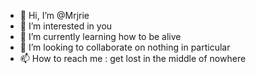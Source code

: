 - 👋 Hi, I’m @Mrjrie
- 👀 I’m interested in you
- 🌱 I’m currently learning how to be alive
- 💞️ I’m looking to collaborate on nothing in particular
- 📫 How to reach me : get lost in the middle of nowhere

<!---
Mrjrie/Mrjrie is a ✨ special ✨ repository because its `README.md` (this file) appears on your GitHub profile.
You can click the Preview link to take a look at your changes.
--->
